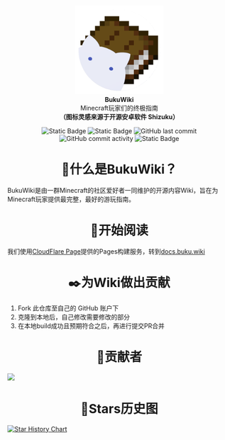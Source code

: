 <div align="center">
  <div>
    <img src="./static/img/book.png" alt="BukuWiki Logo" height="200" width="200"/>
  </div>
  <b>
    BukuWiki
  </b>
  <div>
    Minecraft玩家们的终极指南
  </div>
  <b>
    （图标灵感来源于开源安卓软件 Shizuku）
  </b>
</div>

<p>
  
</p>

<p align="center">
  <img alt="Static Badge" src="https://img.shields.io/badge/Build-Docusaurus-brightgreen">
  <img alt="Static Badge" src="https://img.shields.io/badge/License-CC_BY--NC--SA_4.0-brightgreen">
  <img alt="GitHub last commit" src="https://img.shields.io/github/last-commit/Moralts/BukuWiki">
  <img alt="GitHub commit activity" src="https://img.shields.io/github/commit-activity/m/Moralts/BukuWiki">
  <img alt="Static Badge" src="https://img.shields.io/badge/Action-CloudFlare_Pages-orange">
</p>

<h1 align="center">🤔什么是BukuWiki？</h1>

BukuWiki是由一群Minecraft的社区爱好者一同维护的开源内容Wiki，旨在为Minecraft玩家提供最完整，最好的游玩指南。

<h1 align="center">📖开始阅读</h1>

我们使用[CloudFlare Page](https://pages.cloudflare.com/)提供的Pages构建服务，转到[docs.buku.wiki](https://docs.buku.wiki/)

<h1 align="center">✒️为Wiki做出贡献</h1>

1. Fork 此仓库至自己的 GitHub 账户下
2. 克隆到本地后，自己修改需要修改的部分
3. 在本地build成功且预期符合之后，再进行提交PR合并

<h1 align="center">🌸贡献者</h1>

<a href="https://github.com/Moralts/BukuWiki/graphs/contributors">
  <img src="https://contrib.rocks/image?repo=Moralts/Bukuwiki" />
</a>

<h1 align="center">🌟Stars历史图</h1>

[![Star History Chart](https://api.star-history.com/svg?repos=Moralts/BukuWiki&type=Date)](https://www.star-history.com/#Moralts/BukuWiki&Date)

